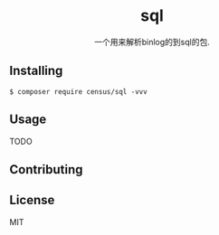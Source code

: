 <h1 align="center"> sql </h1>

<p align="center"> 一个用来解析binlog的到sql的包.</p>


## Installing

```shell
$ composer require census/sql -vvv
```

## Usage

TODO

## Contributing


## License

MIT
